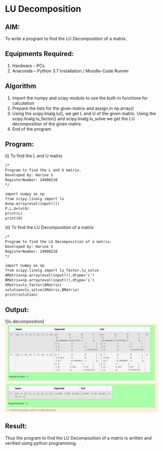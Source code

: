 # LU Decomposition 

## AIM:
To write a program to find the LU Decomposition of a matrix.

## Equipments Required:
1. Hardware – PCs
2. Anaconda – Python 3.7 Installation / Moodle-Code Runner

## Algorithm
1. Import the numpy and scipy module to use the built-in functions for calculation
2. Prepare the lists for the given matrix and assign in np.array()
3. Using the scipy.linalg.lu(), we get L and U of the given matrix. Using the scipy.linalg.lu_factor()
and scipy.linalg.lu_solve we get the LU decomposition of the given matrix.
4. End of the program

## Program:
(i) To find the L and U matrix
```
/*
Program to find the L and U matrix.
Developed by: Harine S
RegisterNumber: 24900210
*/
```
    import numpy as np
    from scipy.linalg import lu
    A=np.array(eval(input()))
    P,L,U=lu(A)
    print(L)
    print(U)
(ii) To find the LU Decomposition of a matrix
```
/*
Program to find the LU Decomposition of a matrix.
Developed by: Harine S
RegisterNumber: 24900210
*/
```
    import numpy as np
    from scipy.linalg import lu_factor,lu_solve
    AMatrix=np.array(eval(input()),dtype='i')
    BMatrix=np.array(eval(input()),dtype='i')
    XMatrix=lu_factor(AMatrix)
    solution=lu_solve(XMatrix,BMatrix)
    print(solution)

## Output:
![lu decomposition]
![alt text](<Screenshot (10)-1.jpg>)
![alt text](<Screenshot (11)-1.jpg>)

## Result:
Thus the program to find the LU Decomposition of a matrix is written and verified using python programming.

